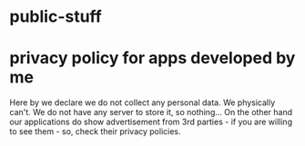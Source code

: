 # public-stuff

# privacy policy for apps developed by me
Here by we declare we do not collect any personal data. We physically can't. We do not have any server to store it, so nothing...
On the other hand our applications do show advertisement from 3rd parties - if you are willing to see them  - so, check their privacy policies.
